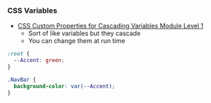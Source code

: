### CSS Variables

* [CSS Custom Properties for Cascading Variables Module Level 1](https://drafts.csswg.org/css-variables/)
  * Sort of like variables but they cascade
  * You can change them at run time

```css
:root {
  --Accent: green;
}

.NavBar {
  background-color: var(--Accent);
}
```